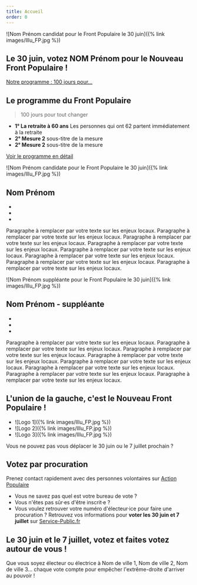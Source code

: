 ```yaml
---
title: Accueil
order: 0
---
```


<section class="entete">
  <!-- Ci-dessous la photo de votre candidat·e -->
  ![Nom Prénom candidat pour le Front Populaire le 30 juin]({% link images/Illu_FP.jpg %})

# Le 30 juin, votez NOM Prénom pour le Nouveau Front Populaire !

  <a href="">Notre programme : 100 jours pour…</a>

</section>

<section class="programme">

  ## Le programme du Front Populaire
> 100 jours pour tout changer

<ul>
  <li>
    <strong>1° La retraite à 60 ans</strong>
    Les personnes qui ont 62 partent immédiatement à la retraite
  </li>
  <li>
    <strong>2° Mesure 2</strong>
    sous-titre de la mesure
  </li>
  <li>
    <strong>2° Mesure 2</strong>
    sous-titre de la mesure
  </li>
</ul>

  <a href="">Voir le programme en détail</a>


</section>

<section class="candidature">
  <!-- Ci-dessous la photo de votre candidat·e -->
  ![Nom Prénom candidate pour le Front Populaire le 30 juin]({% link images/Illu_FP.jpg %})

## Nom Prénom

  <!-- Ci-dessous 3 points à retenir sur votre candidat·e (faire court !) -->
- 
- 
-  

  <!-- Ci-dessous un petit texte reprenant 2 ou 3 mesures nationales en les déclinant sur les impacts locaux. -->
Paragraphe à remplacer par votre texte sur les enjeux locaux. Paragraphe à remplacer par votre texte sur les enjeux locaux. Paragraphe à remplacer par votre texte sur les enjeux locaux. Paragraphe à remplacer par votre texte sur les enjeux locaux. Paragraphe à remplacer par votre texte sur les enjeux locaux. Paragraphe à remplacer par votre texte sur les enjeux locaux. Paragraphe à remplacer par votre texte sur les enjeux locaux. Paragraphe à remplacer par votre texte sur les enjeux locaux. 

<!-- Si besoin car non présent·e sur la 1e photo, ci-dessous la photo de votre suppléant·e -->
  ![Nom Prénom suppléante pour le Front Populaire le 30 juin]({% link images/Illu_FP.jpg %})

## Nom Prénom - suppléante

  <!-- Ci-dessous 3 points à retenir sur votre candidat·e (faire court !) -->
- 
- 
-  

  <!-- Ci-dessous un petit texte reprenant 2 ou 3 mesures nationales en les déclinant sur les impacts locaux. -->
Paragraphe à remplacer par votre texte sur les enjeux locaux. Paragraphe à remplacer par votre texte sur les enjeux locaux. Paragraphe à remplacer par votre texte sur les enjeux locaux. Paragraphe à remplacer par votre texte sur les enjeux locaux. Paragraphe à remplacer par votre texte sur les enjeux locaux. Paragraphe à remplacer par votre texte sur les enjeux locaux. Paragraphe à remplacer par votre texte sur les enjeux locaux. Paragraphe à remplacer par votre texte sur les enjeux locaux. 

  
</section>

<section class="logos_partis">

  ## L'union de la gauche, c'est le Nouveau Front Populaire !

<ul>
  <li>
    ![Logo 1]({% link images/Illu_FP.jpg %})
  </li>
  <li>
    ![Logo 2]({% link images/Illu_FP.jpg %})
  </li>
  <li>
    ![Logo 3]({% link images/Illu_FP.jpg %})
  </li>
</ul>

</section>

<section class="procuration">

Vous ne pouvez pas vous déplacer le 30 juin ou le 7 juillet prochain ?

## Votez par procuration

Prenez contact rapidement avec des personnes volontaires sur <a href="https://actionpopulaire.fr/procuration">Action Populaire</a>

</section>

<section class="inscription">

- Vous ne savez pas quel est votre bureau de vote ?
- Vous n'êtes pas sûr·es d'être inscrit·e ?
- Vous voulez retrouver votre numéro d'électeur·ice pour faire une procuration ?
Retrouvez vos informations pour <strong>voter les 30 juin et 7 juillet</strong> sur <a href="https://www.service-public.fr/particuliers/vosdroits/R51788">Service-Public.fr</a>

</section>


<section class="villes">

## Le 30 juin et le 7 juillet, votez et faites votez autour de vous !

<!-- Ci-dessous listez les villes de votre circonscription pour aider les moteurs de recherche à trouver votre site -->

Que vous soyez électeur ou électrice à Nom de ville 1, Nom de ville 2, Nom de ville 3… chaque vote compte pour empêcher l'extrême-droite d'arriver au pouvoir !

</section>

